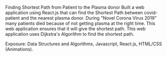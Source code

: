 
Finding Shortest Path from Patient to the Plasma donor
Built a web application using React.js that can find the Shortest Path between covid-patient and the
nearest plasma donor. During "Novel Corona Virus 2019" many patients died because of not getting
plasma at the right time. This web application ensures that it will give the shortest path.
This web application uses Dijkstra's Algorithm to find the shortest path.

Exposure: Data Structures and Algorithms, Javascript, React.js, HTML/CSS (Animations).
